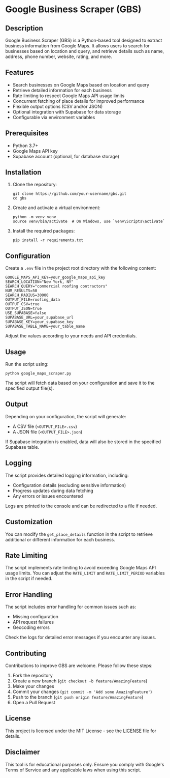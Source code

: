 # Google Business Scraper (GBS)

## Description

Google Business Scraper (GBS) is a Python-based tool designed to extract business information from Google Maps. It allows users to search for businesses based on location and query, and retrieve details such as name, address, phone number, website, rating, and more.

## Features

- Search businesses on Google Maps based on location and query
- Retrieve detailed information for each business
- Rate limiting to respect Google Maps API usage limits
- Concurrent fetching of place details for improved performance
- Flexible output options (CSV and/or JSON)
- Optional integration with Supabase for data storage
- Configurable via environment variables

## Prerequisites

- Python 3.7+
- Google Maps API key
- Supabase account (optional, for database storage)

## Installation

1. Clone the repository:
   ```
   git clone https://github.com/your-username/gbs.git
   cd gbs
   ```

2. Create and activate a virtual environment:
   ```
   python -m venv venv
   source venv/bin/activate  # On Windows, use `venv\Scripts\activate`
   ```

3. Install the required packages:
   ```
   pip install -r requirements.txt
   ```

## Configuration

Create a `.env` file in the project root directory with the following content:

```
GOOGLE_MAPS_API_KEY=your_google_maps_api_key
SEARCH_LOCATION="New York, NY"
SEARCH_QUERY="commercial roofing contractors"
NUM_RESULTS=50
SEARCH_RADIUS=30000
OUTPUT_FILE=roofing_data
OUTPUT_CSV=true
OUTPUT_JSON=true
USE_SUPABASE=false
SUPABASE_URL=your_supabase_url
SUPABASE_KEY=your_supabase_key
SUPABASE_TABLE_NAME=your_table_name
```

Adjust the values according to your needs and API credentials.

## Usage

Run the script using:

```
python google_maps_scraper.py
```

The script will fetch data based on your configuration and save it to the specified output file(s).

## Output

Depending on your configuration, the script will generate:

- A CSV file (`<OUTPUT_FILE>.csv`)
- A JSON file (`<OUTPUT_FILE>.json`)

If Supabase integration is enabled, data will also be stored in the specified Supabase table.

## Logging

The script provides detailed logging information, including:

- Configuration details (excluding sensitive information)
- Progress updates during data fetching
- Any errors or issues encountered

Logs are printed to the console and can be redirected to a file if needed.

## Customization

You can modify the `get_place_details` function in the script to retrieve additional or different information for each business.

## Rate Limiting

The script implements rate limiting to avoid exceeding Google Maps API usage limits. You can adjust the `RATE_LIMIT` and `RATE_LIMIT_PERIOD` variables in the script if needed.

## Error Handling

The script includes error handling for common issues such as:

- Missing configuration
- API request failures
- Geocoding errors

Check the logs for detailed error messages if you encounter any issues.

## Contributing

Contributions to improve GBS are welcome. Please follow these steps:

1. Fork the repository
2. Create a new branch (`git checkout -b feature/AmazingFeature`)
3. Make your changes
4. Commit your changes (`git commit -m 'Add some AmazingFeature'`)
5. Push to the branch (`git push origin feature/AmazingFeature`)
6. Open a Pull Request

## License

This project is licensed under the MIT License - see the [LICENSE](LICENSE) file for details.

## Disclaimer

This tool is for educational purposes only. Ensure you comply with Google's Terms of Service and any applicable laws when using this script.
